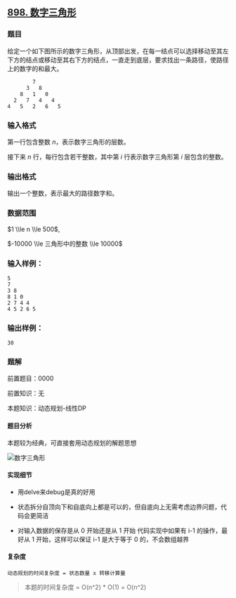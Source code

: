 ## [898\. 数字三角形](https://www.acwing.com/problem/content/900/)

### 题目

给定一个如下图所示的数字三角形，从顶部出发，在每一结点可以选择移动至其左下方的结点或移动至其右下方的结点，一直走到底层，要求找出一条路径，使路径上的数字的和最大。

```
        7
      3   8
    8   1   0
  2   7   4   4
4   5   2   6   5
```

### 输入格式

第一行包含整数 $n$，表示数字三角形的层数。

接下来 $n$ 行，每行包含若干整数，其中第 $i$ 行表示数字三角形第 $i$ 层包含的整数。

### 输出格式

输出一个整数，表示最大的路径数字和。

### 数据范围

$1 \\le n \\le 500$,

$-10000 \\le 三角形中的整数 \\le 10000$

### 输入样例：

```
5
7
3 8
8 1 0
2 7 4 4
4 5 2 6 5
```

### 输出样例：

```
30
```

### 题解

前置题目：0000

前置知识：无

本题知识：动态规划-线性DP

#### 题目分析

本题较为经典，可直接套用动态规划的解题思想

![数字三角形](https://gitee.com/luxcgo/imgs4md/raw/master/img/%E6%95%B0%E5%AD%97%E4%B8%89%E8%A7%92%E5%BD%A2.png)

#### 实现细节

* 用delve来debug是真的好用

* 状态拆分自顶向下和自底向上都是可以的，但自底向上无需考虑边界问题，代码会更简洁

* 对输入数据的保存是从 0 开始还是从 1 开始
    代码实现中如果有 i-1 的操作，最好从 1 开始，这样可以保证 i-1 是大于等于 0 的，不会数组越界

#### 复杂度

`动态规划的时间复杂度 = 状态数量 x 转移计算量`

>  本题的时间复杂度 = O(n^2) * O(1) = O(n^2)

